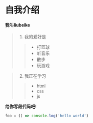 # 自我介绍
#### 我叫liubeike  
> 1. 我的爱好是  
>> - 打篮球
>> - 听音乐
>> - 散步
>> - 玩游戏  

> 2. 我正在学习  
>> * html
>> * css
>> * js

__给你写段代码吧!__

```javascript
foo = () => console.log('hello world')
```
